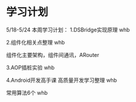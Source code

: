 # 学习计划

5/18-5/24  本周学习计划：
1.DSBridge实现原理  whb

2.组件化相关点整理  whb

   组件化主要架构，组件间通讯，ARouter

3.AOP插桩实验  whb

4.Android开发高手课   高质量开发学习整理  whb

常用算法6个  whb

